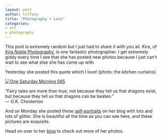 ```yaml
---
layout: post
author: tiffany
title: "Photography + Love"
categories: 
- art
- photographs
---
```


This post is extremely random but I just had to share it with you all. Kira, of [Kira Noble Photography](http://www.kiranoblephotography.com/), is one fantastic photographer. I get extremely giddy every time I see that she has posted new photos because I just can’t wait to see what else she has come up with.

Yesterday she posted this quote which I love! (photo: the kitchen curtains)

[![](jekyll_uploads/2011/10/One-Saturday-Morning-065-325x215.jpg "One Saturday Morning 065")](http://www.sweetpeonies.com/2011/10/photography-love/one-saturday-morning-065-2/)

“Fairy tales are more than true; not because they tell us that dragons exist, but because they tell us that dragons can be beaten.”  
― G.K. Chesterton

And on Monday she posted these [self-portraits](http://www.kiranoblephotographyblog.com/?p=1339) on her blog with lots and lots of glitter. She is beautiful all the time as you can see here, and these pictures are exquisite.

Head on over to her [blog](http://www.kiranoblephotographyblog.com/) to check out more of her photos.